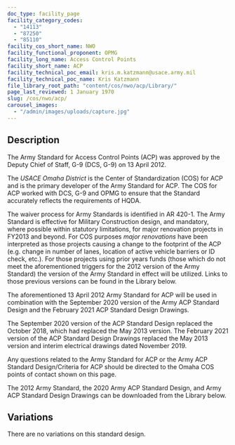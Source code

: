 ```yaml
---
doc_type: facility_page
facility_category_codes:
  - "14113"
  - "87250"
  - "85110"
facility_cos_short_name: NWO
facility_functional_proponent: OPMG
facility_long_name: Access Control Points
facility_short_name: ACP
facility_technical_poc_email: kris.m.katzmann@usace.army.mil
facility_technical_poc_name: Kris Katzmann
file_library_root_path: "content/cos/nwo/acp/Library/"
page_last_reviewed: 1 January 1970
slug: /cos/nwo/acp/
carousel_images:
  - "/admin/images/uploads/capture.jpg"
---
```


## Description

The Army Standard for Access Control Points (ACP) was approved by the Deputy Chief of Staff, G-9 (DCS, G-9) on 13 April 2012.

The _USACE Omaha District_ is the Center of Standardization (COS) for ACP and is the primary developer of the Army Standard for ACP. The COS for ACP worked with DCS, G-9 and OPMG to ensure that the Standard accurately reflects the requirements of HQDA.

The waiver process for Army Standards is identified in AR 420-1. The Army Standard is effective for Military Construction design, and mandatory, where possible within statutory limitations, for major renovation projects in FY2013 and beyond. For COS purposes _major renovations_ have been interpreted as those projects causing a change to the footprint of the ACP (e.g. change in number of lanes, location of active vehicle barriers or ID check, etc.). For those projects using prior years funds (those which do not meet the aforementioned triggers for the 2012 version of the Army Standard) the version of the Army Standard in effect will be utilized. Links to those previous versions can be found in the Library below.

The aforementioned 13 April 2012 Army Standard for ACP will be used in combination with the September 2020 version of the Army ACP Standard Design and the February 2021 ACP Standard Design Drawings.

The September 2020 version of the ACP Standard Design replaced the October 2018, which had replaced the May 2013 version. The February 2021 version of the ACP Standard Design Drawings replaced the May 2013 version and interim electrical drawings dated November 2019.

Any questions related to the Army Standard for ACP or the Army ACP Standard Design/Criteria for ACP should be directed to the Omaha COS points of contact shown on this page.

The 2012 Army Standard, the 2020 Army ACP Standard Design, and Army ACP Standard Design Drawings can be downloaded from the Library below.

## Variations

There are no variations on this standard design.
